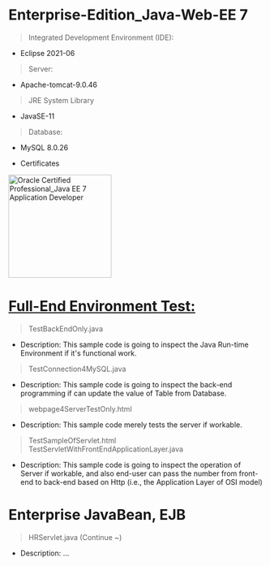 # Enterprise-Edition_Java-Web-EE 7
> Integrated Development Environment (IDE): 
- Eclipse 2021-06
> Server: 
- Apache-tomcat-9.0.46
> JRE System Library
- JavaSE-11
> Database:
- MySQL 8.0.26

- Certificates
<img width="203" alt="Oracle Certified Professional_Java EE 7 Application Developer" src="https://user-images.githubusercontent.com/83496093/236412420-c5ba4bfd-0dfc-4ce9-a2de-73843e2a9527.png">


# <a href = "https://github.com/JamesCoding888/Enterprise-Edition_Java-EE_7/tree/master/src/main/java/javaWebEE/test">Full-End Environment Test:</a><br>
> TestBackEndOnly.java <br>
- Description: This sample code is going to inspect the Java Run-time Environment if it's functional work. 
> TestConnection4MySQL.java <br>
- Description: This sample code is going to inspect the back-end programming if can update the value of Table from Database.
> webpage4ServerTestOnly.html
- Description: This sample code merely tests the server if workable.
> TestSampleOfServlet.html <br>
> TestServletWithFrontEndApplicationLayer.java <br>
- Description: This sample code is going to inspect the operation of Server if workable, and also end-user can pass the number from front-end to back-end based on Http (i.e., the Application Layer of OSI model) <br>




# Enterprise JavaBean, EJB
> HRServlet.java (Continue ~)
- Description:  ...

